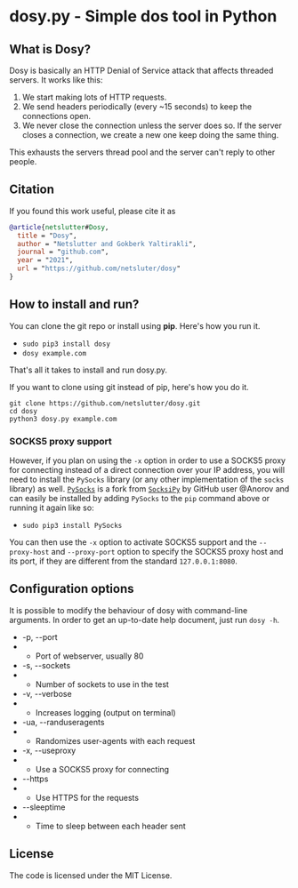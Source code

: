 # dosy.py - Simple dos tool in Python

## What is Dosy?
Dosy is basically an HTTP Denial of Service attack that affects threaded servers. It works like this:

1. We start making lots of HTTP requests.
2. We send headers periodically (every ~15 seconds) to keep the connections open.
3. We never close the connection unless the server does so. If the server closes a connection, we create a new one keep doing the same thing.

This exhausts the servers thread pool and the server can't reply to other people.

## Citation

If you found this work useful, please cite it as

```bibtex
@article{netslutter#Dosy,
  title = "Dosy",
  author = "Netslutter and Gokberk Yaltirakli",
  journal = "github.com",
  year = "2021",
  url = "https://github.com/netsluter/dosy"
}
```

## How to install and run?

You can clone the git repo or install using **pip**. Here's how you run it.

* `sudo pip3 install dosy`
* `dosy example.com`

That's all it takes to install and run dosy.py.

If you want to clone using git instead of pip, here's how you do it.

```
git clone https://github.com/netslutter/dosy.git
cd dosy
python3 dosy.py example.com
```
### SOCKS5 proxy support

However, if you plan on using the `-x` option in order to use a SOCKS5 proxy for connecting instead of a direct connection over your IP address, you will need to install the `PySocks` library (or any other implementation of the `socks` library) as well. [`PySocks`](https://github.com/Anorov/PySocks) is a fork from [`SocksiPy`](http://socksipy.sourceforge.net/) by GitHub user @Anorov and can easily be installed by adding `PySocks` to the `pip` command above or running it again like so:

* `sudo pip3 install PySocks`

You can then use the `-x` option to activate SOCKS5 support and the `--proxy-host` and `--proxy-port` option to specify the SOCKS5 proxy host and its port, if they are different from the standard `127.0.0.1:8080`.

## Configuration options
It is possible to modify the behaviour of dosy with command-line
arguments. In order to get an up-to-date help document, just run
`dosy -h`.

* -p, --port
* * Port of webserver, usually 80
* -s, --sockets
* * Number of sockets to use in the test
* -v, --verbose
* * Increases logging (output on terminal)
* -ua, --randuseragents
* * Randomizes user-agents with each request
* -x, --useproxy
* * Use a SOCKS5 proxy for connecting
* --https
* * Use HTTPS for the requests
* --sleeptime
* * Time to sleep between each header sent

## License
The code is licensed under the MIT License.
